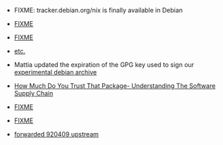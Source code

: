 
* FIXME: tracker.debian.org/nix is finally available in Debian

* [FIXME](https://github.com/pytroll/satpy/pull/579#issuecomment-455991066)

* [FIXME](https://linux.conf.au/schedule/presentation/185/)

* [etc.](https://alioth-lists.debian.net/pipermail/reproducible-builds/Week-of-Mon-20190114/011054.html)

* Mattia updated the expiration of the GPG key used to sign our [experimental debian archive](https://wiki.debian.org/ReproducibleBuilds/ExperimentalToolchain)

* [How Much Do You Trust That Package- Understanding The Software Supply Chain](https://www.youtube.com/watch?v=fnELtqE6mMM)

* [FIXME](https://ssl.engineering.nyu.edu/blog/2019-01-18-in-toto-paris)

* [FIXME](https://2019.linux.conf.au/schedule/presentation/185/)

* [forwarded 920409 upstream](https://github.com/benjsc/splitpatch/pull/10)
